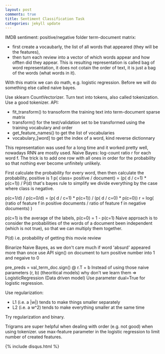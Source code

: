 ```yaml
---
layout: post
comments: true
title: Sentiment Classification Task
categories: jekyll update
---
```


IMDB sentiment: positive/negative folder
term-document matrix: 
- first create a vocaubarly, the list of all words that appeared (they will be the features),
- then turn each review into a vector of which words appear and how offten did they appear. This is resulting representation is called bag of word representation, it does not cotain the order of text, it is just a bag of the words (what words in it).

With this matrix we can do math, e.g. logistic regression. Before we will do something else called naive bayes.

Use sklearn CountVectorizer. Turn text into tokens, also called tokenization. Use a good tokenizer.
API:
 - fit_transform() to transoform the training text into term-document sparse matrix
 - transform() for the test/validation set to be transformed using the training vocabulary and order
 - get_feature_names() to get the list of vocabularies
 - vocabulary\_[word] to get the index of a word, kind reverse dictionnary

This representation was used for a long time and it worked pretty well, nowadays RNN are mostly used.
Naive Bayes:
log-count ratio r for each word f.
The trick is to add one row with all ones in order for the probability so that nothing ever become unfinitely unlikely. 

First calculate the probability for every word, then then calculate the probability, positive is 1 
p( class= positive / document) =  (p( d / c=1) * p(c=1)) / P(d) that's bayes rule
to simplify we divide everything by the case where class is negative.

p(c=1/d) / p(c=0/d) = (p( d / c=1) * p(c=1)) / (p( d / c=0) * p(c=0))
r = log( (ratio of feature f in positive documents / ratio of feature f in negative documents) )

p(c=1) is the average of the labels, p(c=0) = 1 - p(c=1)
Naive approach is to consider the probabilities of the words of a document been independent (which is not true), so that we can multiply them together.

P(d) i.e. probability of getting this movie review

Binarize Naive Bayes, as we don't care much if word 'absurd' appeared more than once use API sign() on document to turn positive number into 1 and negaive to 0


pre_preds = val_term_doc.sign() @ r.T + b
Instead of using those naive parameters (r, b) (theoritical models) why don't we learn them => LogisticRegression (Data driven model)
Use parameter dual=True for logistic regression.

Use regularization:
 - L1 (i.e. a \|w\|) tends to make things smaller separately
 - L2 (i.e. a w^2) tends to make everything smaller at the same time
 
 Try regularization and binary.
 
Trigrams are super helpful when dealing with order (e.g. not good) when using tokenizer. use max-feature parameter in the logistic regression to limit number of created features.


{% include disqus.html %}
